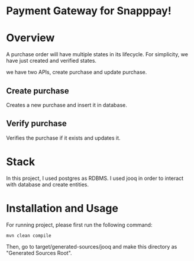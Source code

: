 # Payment Gateway for Snapppay!

# Overview
A purchase order will have multiple states in its lifecycle.
For simplicity, we have just created and verified states.

we have two APIs, create purchase and update purchase.

## Create purchase

Creates a new purchase and insert it in database.

## Verify purchase

Verifies the purchase if it exists and updates it.

# Stack

In this project, I used postgres as RDBMS. I used jooq in order to interact with database and create entities.

# Installation and Usage

For running project, please first run the following command:

`mvn clean compile`

Then, go to target/generated-sources/jooq and make this directory as "Generated Sources Root".
